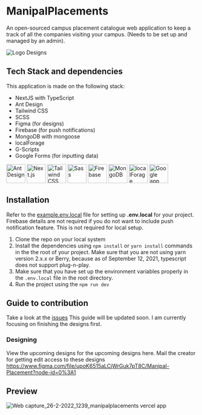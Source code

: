 # ManipalPlacements
An open-sourced campus placement catalogue web application to keep a track of all the companies visiting your campus. (Needs to be set up and managed by an admin).

![Logo Designs](https://user-images.githubusercontent.com/27415791/155783685-a3bb2380-cce7-4690-aac5-063569398906.jpg)


## Tech Stack and dependencies
This application is made on the following stack:
- NextJS with TypeScript
- Ant Design
- Tailwind CSS
- SCSS
- Figma (for designs)
- Firebase (for push notifications)
- MongoDB with mongoose
- localForage
- G-Scripts
- Google Forms (for inputting data)

<a href="https://ant.design/" title="Ant Design"><img src="https://github.com/get-icon/geticon/raw/master/icons/ant-design.svg" alt="Ant Design" width="50px" height="50px"></a>
<a href="https://nextjs.org/" title="Next.js"><img src="https://github.com/get-icon/geticon/raw/master/icons/nextjs-icon.svg" alt="Next.js" width="50px" height="50px"></a>
<a href="https://tailwindcss.com/" title="Tailwind CSS"><img src="https://github.com/get-icon/geticon/raw/master/icons/tailwindcss-icon.svg" alt="Tailwind CSS" width="50px" height="50px"></a>
<a href="https://sass-lang.com/" title="Sass"><img src="https://github.com/get-icon/geticon/raw/master/icons/sass.svg" alt="Sass" width="50px" height="50px"></a>
<a href="https://www.firebase.com/" title="Firebase"><img src="https://github.com/get-icon/geticon/raw/master/icons/firebase.svg" alt="Firebase" width="50px" height="50px"></a>
<a href="https://www.mongodb.org/" title="MongoDB"><img src="https://github.com/get-icon/geticon/raw/master/icons/mongodb-icon.svg" alt="MongoDB" width="50px" height="50px"></a>
<a href="https://github.com/localForage/localForage/" title="localForage"><img src="https://avatars.githubusercontent.com/u/18673496?s=200&v=4" alt="localForage" width="50px" height="50px"></a>
<a href="https://developers.google.com/apps-script" title="Google app scripts"><img src="https://www.gstatic.com/images/branding/product/2x/hh_apps_script_512dp.png" alt="Google app scripts" width="50px" height="50px"></a>
  
## Installation
Refer to the [example.env.local](https://github.com/canaryGrapher/manipalplacements/blob/main/example.env.local) file for setting up **.env.local** for your project.
Firebase details are not required if you do not want to include push notification feature. This is not required for local setup.
1. Clone the repo on your local system
2. Install the dependencies using `npm install` or `yarn install` commands in the the root of your project. Make sure that you are not using yarn version 2.x.x or Berry, because as of September 12, 2021, typescript does not support plug-n-play. 
3. Make sure that you have set up the environment variables properly in the `.env.local` file in the root directory.
4. Run the project using the `npm run dev`

## Guide to contribution
Take a look at the [issues](https://github.com/canaryGrapher/manipalplacements/issues)
This guide will be updated soon. I am currently focusing on finishing the designs first.

### Designing
View the upcoming designs for the upcoming designs here. Mail the creator for getting edit access to these designs
https://www.figma.com/file/upoK6515aLCjWrGuk7pT8C/Manipal-Placement?node-id=0%3A1


## Preview
![Web capture_26-2-2022_1239_manipalplacements vercel app](https://user-images.githubusercontent.com/27415791/155782348-09f70505-2731-4554-a8f2-3c290677154e.jpeg)
